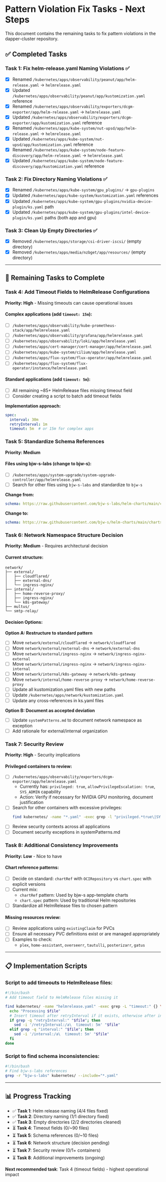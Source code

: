 # Pattern Violation Fix Tasks - Next Steps

This document contains the remaining tasks to fix pattern violations in the dapper-cluster repository.

## ✅ **Completed Tasks**

### Task 1: Fix helm-release.yaml Naming Violations ✅
- [x] Renamed `/kubernetes/apps/observability/peanut/app/helm-release.yaml` → `helmrelease.yaml`
- [x] Updated `/kubernetes/apps/observability/peanut/app/kustomization.yaml` reference
- [x] Renamed `/kubernetes/apps/observability/exporters/dcgm-exporter/app/helm-release.yaml` → `helmrelease.yaml`
- [x] Updated `/kubernetes/apps/observability/exporters/dcgm-exporter/app/kustomization.yaml` reference
- [x] Renamed `/kubernetes/apps/kube-system/nut-upsd/app/helm-release.yaml` → `helmrelease.yaml`
- [x] Updated `/kubernetes/apps/kube-system/nut-upsd/app/kustomization.yaml` reference
- [x] Renamed `/kubernetes/apps/kube-system/node-feature-discovery/app/helm-release.yaml` → `helmrelease.yaml`
- [x] Updated `/kubernetes/apps/kube-system/node-feature-discovery/app/kustomization.yaml` reference

### Task 2: Fix Directory Naming Violations ✅
- [x] Renamed `/kubernetes/apps/kube-system/gpu_plugins/` → `gpu-plugins`
- [x] Updated `/kubernetes/apps/kube-system/kustomization.yaml` references
- [x] Updated `/kubernetes/apps/kube-system/gpu-plugins/nvidia-device-plugin/ks.yaml` path
- [x] Updated `/kubernetes/apps/kube-system/gpu-plugins/intel-device-plugin/ks.yaml` paths (both app and gpu)

### Task 3: Clean Up Empty Directories ✅
- [x] Removed `/kubernetes/apps/storage/csi-driver-iscsi/` (empty directory)
- [x] Removed `/kubernetes/apps/media/nzbget/app/resources/` (empty directory)

---

## 🚀 **Remaining Tasks to Complete**

### Task 4: Add Timeout Fields to HelmRelease Configurations
**Priority: High** - Missing timeouts can cause operational issues

#### Complex applications (add `timeout: 15m`):
- [ ] `/kubernetes/apps/observability/kube-prometheus-stack/app/helmrelease.yaml`
- [ ] `/kubernetes/apps/observability/grafana/app/helmrelease.yaml`
- [ ] `/kubernetes/apps/observability/loki/app/helmrelease.yaml`
- [ ] `/kubernetes/apps/cert-manager/cert-manager/app/helmrelease.yaml`
- [ ] `/kubernetes/apps/kube-system/cilium/app/helmrelease.yaml`
- [ ] `/kubernetes/apps/flux-system/flux-operator/app/helmrelease.yaml`
- [ ] `/kubernetes/apps/flux-system/flux-operator/instance/helmrelease.yaml`

#### Standard applications (add `timeout: 5m`):
- [ ] All remaining ~85+ HelmRelease files missing timeout field
- [ ] Consider creating a script to batch add timeout fields

**Implementation approach:**
```yaml
spec:
  interval: 30m
  retryInterval: 1m
  timeout: 5m  # or 15m for complex apps
```

### Task 5: Standardize Schema References
**Priority: Medium**

#### Files using bjw-s-labs (change to bjw-s):
- [ ] `/kubernetes/apps/system-upgrade/system-upgrade-controller/app/helmrelease.yaml`
- [ ] Search for other files using `bjw-s-labs` and standardize to `bjw-s`

**Change from:**
```yaml
schema: https://raw.githubusercontent.com/bjw-s-labs/helm-charts/main/charts/other/app-template/schemas/helmrelease-helm-v2.schema.json
```

**Change to:**
```yaml
schema: https://raw.githubusercontent.com/bjw-s/helm-charts/main/charts/other/app-template/schemas/helmrelease-helm-v2.schema.json
```

### Task 6: Network Namespace Structure Decision
**Priority: Medium** - Requires architectural decision

#### Current structure:
```
network/
├── external/
│   ├── cloudflared/
│   ├── external-dns/
│   └── ingress-nginx/
├── internal/
│   ├── home-reverse-proxy/
│   ├── ingress-nginx/
│   └── k8s-gateway/
├── multus/
└── smtp-relay/
```

#### Decision Options:

**Option A: Restructure to standard pattern**
- [ ] Move `network/external/cloudflared` → `network/cloudflared`
- [ ] Move `network/external/external-dns` → `network/external-dns`
- [ ] Move `network/external/ingress-nginx` → `network/ingress-nginx-external`
- [ ] Move `network/internal/ingress-nginx` → `network/ingress-nginx-internal`
- [ ] Move `network/internal/k8s-gateway` → `network/k8s-gateway`
- [ ] Move `network/internal/home-reverse-proxy` → `network/home-reverse-proxy`
- [ ] Update all kustomization.yaml files with new paths
- [ ] Update `/kubernetes/apps/network/kustomization.yaml`
- [ ] Update any cross-references in ks.yaml files

**Option B: Document as accepted deviation**
- [ ] Update `systemPatterns.md` to document network namespace as exception
- [ ] Add rationale for external/internal organization

### Task 7: Security Review
**Priority: High** - Security implications

#### Privileged containers to review:
- [ ] `/kubernetes/apps/observability/exporters/dcgm-exporter/app/helmrelease.yaml`
  - Currently has: `privileged: true`, `allowPrivilegeEscalation: true`, `SYS_ADMIN` capability
  - Action: Verify if necessary for NVIDIA GPU monitoring, document justification
- [ ] Search for other containers with excessive privileges:
  ```bash
  find kubernetes/ -name "*.yaml" -exec grep -l "privileged.*true\|SYS_ADMIN\|allowPrivilegeEscalation.*true" {} \;
  ```
- [ ] Review security contexts across all applications
- [ ] Document security exceptions in systemPatterns.md

### Task 8: Additional Consistency Improvements
**Priority: Low** - Nice to have

#### Chart reference patterns:
- [ ] Decide on standard: `chartRef` with `OCIRepository` vs `chart.spec` with explicit versions
- [ ] Current mix:
  - `chartRef` pattern: Used by bjw-s app-template charts
  - `chart.spec` pattern: Used by traditional Helm repositories
- [ ] Standardize all HelmRelease files to chosen pattern

#### Missing resources review:
- [ ] Review applications using `existingClaim` for PVCs
- [ ] Ensure all necessary PVC definitions exist or are managed appropriately
- [ ] Examples to check:
  - `plex`, `home-assistant`, `overseerr`, `tautulli`, `posterizarr`, `gatus`

---

## 📋 **Implementation Scripts**

### Script to add timeouts to HelmRelease files:
```bash
#!/bin/bash
# Add timeout field to HelmRelease files missing it

find kubernetes/ -name "helmrelease.yaml" -exec grep -L "timeout:" {} \; | while read file; do
  echo "Processing $file"
  # Insert timeout after retryInterval if it exists, otherwise after interval
  if grep -q "retryInterval:" "$file"; then
    sed -i '/retryInterval:/a\  timeout: 5m' "$file"
  elif grep -q "interval:" "$file"; then
    sed -i '/interval:/a\  timeout: 5m' "$file"
  fi
done
```

### Script to find schema inconsistencies:
```bash
#!/bin/bash
# Find bjw-s-labs references
grep -r "bjw-s-labs" kubernetes/ --include="*.yaml"
```

---

## 📊 **Progress Tracking**

- ✅ **Task 1**: Helm release naming (4/4 files fixed)
- ✅ **Task 2**: Directory naming (1/1 directory fixed)  
- ✅ **Task 3**: Empty directories (2/2 directories cleaned)
- ⏳ **Task 4**: Timeout fields (0/~90 files)
- ⏳ **Task 5**: Schema references (0/~10 files) 
- ⏳ **Task 6**: Network structure (decision pending)
- ⏳ **Task 7**: Security review (0/1+ containers)
- ⏳ **Task 8**: Additional improvements (ongoing)

**Next recommended task**: Task 4 (timeout fields) - highest operational impact